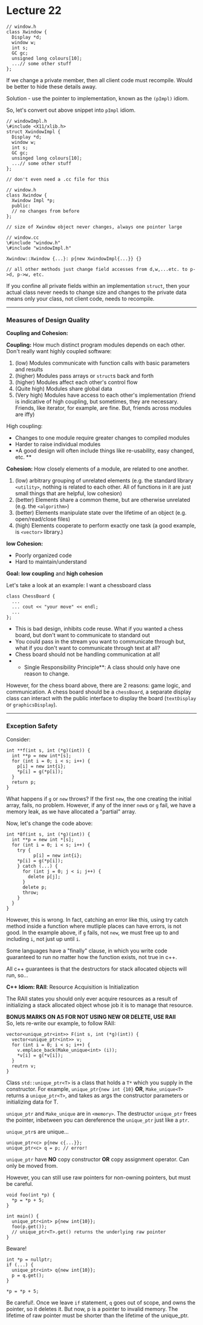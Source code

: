 # Lecture 22

```Plain
// window.h
class Xwindow {
  Display *d;
  window w;
  int s;
  GC gc;
  unsigned long colours[10];
  ...// some other stuff
};
```

If we change a private member, then all client code must recompile. Would be better to hide these details away.

Solution - use the pointer to implementation, known as the `(pImpl)` idiom.

So, let's convert out above snippet into `pImpl` idiom.

```Plain
// windowImpl.h
\#include <X11/xlib.h>
struct XwindowImpl {
  Display *d;
  window w;
  int s;
  GC gc;
  unsinged long colours[10];
  ...// some other stuff
};

// don't even need a .cc file for this

// window.h
class Xwindow {
  Xwindow Impl *p;
  public:
  // no changes from before
};

// size of Xwindow object never changes, always one pointer large

// window.cc
\#include "window.h"
\#include "windowImpl.h"

Xwindow::Xwindow {...}: p{new XwindowImpl{...}} {}

// all other methods just change field accesses from d,w,...etc. to p->d, p->w, etc.
```

If you confine all private fields within an implementation `struct`, then your actual class never needs to change size and changes to the private data means only your class, not client code, needs to recompile.

---

### Measures of Design Quality

**Coupling and Cohesion:**

**Coupling:** How much distinct program modules depends on each other. Don't really want highly coupled software:

1. (low) Modules communicate with function calls with basic parameters and results
2. (higher) Modules pass arrays or `struct`s back and forth
3. (higher) Modules affect each other's control flow
4. (Quite high) Modules share global data
5. (Very high) Modules have access to each other's implementation (friend is indicative of high coupling, but sometimes, they are necessary. Friends, like iterator, for example, are fine. But, friends across modules are iffy)

High coupling:

- Changes to one module require greater changes to compiled modules
- Harder to raise individual modules
- *A good design will often include things like re-usability, easy changed, etc. **

**Cohesion:** How closely elements of a module, are related to one another.

1. (low) arbitrary grouping of unrelated elements (e.g. the standard library `<utility>`, nothing is related to each other. All of functions in it are just small things that are helpful, low cohesion)
2. (better) Elements share a common theme, but are otherwise unrelated (e.g. the `<algorithm>`)
3. (better) Elements manipulate state over the lifetime of an object (e.g. open/read/close files)
4. (high) Elements cooperate to perform exactly one task (a good example, is `<vector>` library.)

**low Cohesion:**

- Poorly organized code
- Hard to maintain/understand

**Goal:** **low coupling** and **high cohesion**

Let's take a look at an example: I want a chessboard class

```Plain
class ChessBoard {
  ...
  ... cout << "your move" << endl;
  ...
};
```

- This is bad design, inhibits code reuse. What if you wanted a chess board, but don't want to communicate to standard out
- You could pass in the stream you want to communicate through but, what if you don't want to communicate through text at all?
- Chess board should not be handling communication at all!
- * Single Responsibility Principle**: A class should only have one reason to change.

However, for the chess board above, there are 2 reasons: game logic, and communication. A chess board should be a `chessBoard`, a separate display class can interact with the public interface to display the board (`textDisplay` or `graphicsDisplay`).

---

### Exception Safety

Consider:

```Plain
int **f(int s, int (*g)(int)) {
  int **p = new int*[s];
  for (int i = 0; i < s; i++) {
    p[i] = new int{i};
    *p[i] = g(*p[i]);
  }
  return p;
}
```

What happens if `g` or `new` throws? If the first `new`, the one creating the initial array, fails, no problem. However, if any of the inner `new`s or `g` fail, we have a memory leak, as we have allocated a "partial" array.

Now, let's change the code above:

```Plain
int *8f(int s, int (*g)(int)) {
  int **p = new int *[s];
  for (int i = 0; i < s; i++) {
    try {
          p[i] = new int{i};
    *p[i] = g(*p[i]);
    } catch (...) {
      for (int j = 0; j < i; j++) {
        delete p[j];
      }
      delete p;
      throw;
    }
  }
}
```

However, this is wrong. In fact, catching an error like this, using try catch method inside a function where mutliple places can have errors, is not good. In the example above, if `g` fails, not `new`, we must free up to and including `i`, not just up until `i`.

Some languages have a "finally" clause, in which you write code guaranteed to run no matter how the function exists, not true in c++.

All c++ guarantees is that the destructors for stack allocated objects will run, so...

**C++ Idiom: RAII**: Resource Acquisition is Initialization

The RAII states you should only ever acquire resources as a result of initializing a stack allocated object whose job it is to manage that resource.

**BONUS MARKS ON A5 FOR NOT USING NEW OR DELETE, USE RAII**  
So, lets re-write our example, to follow RAII:  

```Plain
vector<unique_ptr<int>> F(int s, int (*g)(int)) {
  vector<unique_ptr<int>> v;
  for (int i = 0; i < s; i++) {
    v.emplace_back(Make_unique<int> (i));
    *v[i] = g(*v[i]);
  }
  reutrn v;
}
```

Class `std::unique_ptr<T>` is a class that holds a `T*` which you supply in the constructor. For example, `unique_ptr{new int {10}` **OR**, `Make_unique<T>` returns a `unique_ptr<T>`, and takes as args the constructor parameters or initializing data for T.

`unique_ptr` and `Make_unique` are in `<memory>`. The destructor `unique_ptr` frees the pointer, inbetween you can dereference the `unique_ptr` just like a `ptr`.

`unique_ptr`s are unique...

```Plain
unique_ptr<c> p{new c{...}};
unique_ptr<c> q = p; // error!
```

`unique_ptr` have **NO** copy constructor **OR** copy assignment operator. Can only be moved from.

However, you can still use raw pointers for non-owning pointers, but must be careful.

```Plain
void foo(int *p) {
  *p = *p + 5;
}

int main() {
  unique_ptr<int> p{new int{10}};
  foo(p.get());
  // unique_ptr<T>.get() returns the underlying raw pointer
}
```

Beware!

```Plain
int *p = nullptr;
if (...) {
  unique_ptr<int> q{new int{10}};
  p = q.get();
}

*p = *p + 5;
```

Be careful!. Once we leave `if` statement, `q` goes out of scope, and owns the pointer, so it deletes it. But now, p is a pointer to invalid memory. The lifetime of raw pointer must be shorter than the lifetime of the unique_ptr.